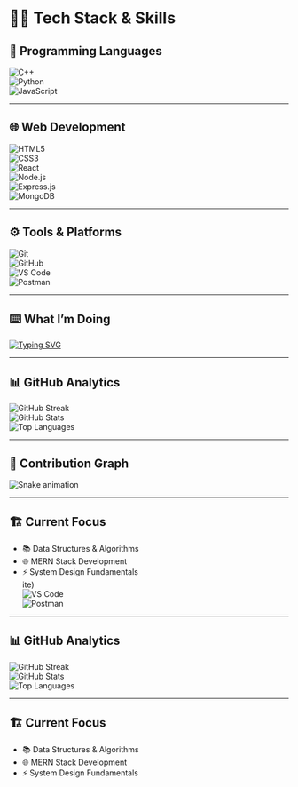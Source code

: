 # 👩‍💻 Tech Stack & Skills

## 🚀 Programming Languages  
![C++](https://img.shields.io/badge/C++-00599C?style=for-the-badge&logo=cplusplus&logoColor=white)  
![Python](https://img.shields.io/badge/Python-3776AB?style=for-the-badge&logo=python&logoColor=white)  
![JavaScript](https://img.shields.io/badge/JavaScript-F7DF1E?style=for-the-badge&logo=javascript&logoColor=black)  

---

## 🌐 Web Development  
![HTML5](https://img.shields.io/badge/HTML5-E34F26?style=for-the-badge&logo=html5&logoColor=white)  
![CSS3](https://img.shields.io/badge/CSS3-1572B6?style=for-the-badge&logo=css3&logoColor=white)  
![React](https://img.shields.io/badge/React-61DAFB?style=for-the-badge&logo=react&logoColor=black)  
![Node.js](https://img.shields.io/badge/Node.js-339933?style=for-the-badge&logo=node.js&logoColor=white)  
![Express.js](https://img.shields.io/badge/Express.js-000000?style=for-the-badge&logo=express&logoColor=white)  
![MongoDB](https://img.shields.io/badge/MongoDB-47A248?style=for-the-badge&logo=mongodb&logoColor=white)  

---

## ⚙️ Tools & Platforms  
![Git](https://img.shields.io/badge/Git-F05032?style=for-the-badge&logo=git&logoColor=white)  
![GitHub](https://img.shields.io/badge/GitHub-181717?style=for-the-badge&logo=github&logoColor=white)  
![VS Code](https://img.shields.io/badge/VS%20Code-007ACC?style=for-the-badge&logo=visual-studio-code&logoColor=white)  
![Postman](https://img.shields.io/badge/Postman-FF6C37?style=for-the-badge&logo=postman&logoColor=white)  

---

## ⌨️ What I’m Doing
[![Typing SVG](https://readme-typing-svg.herokuapp.com?size=22&color=FF0080&width=600&lines=Learning+MERN+Stack;Solving+Data+Structures+%26+Algorithms;Exploring+System+Design)](https://git.io/typing-svg)

---

## 📊 GitHub Analytics  
![GitHub Streak](https://streak-stats.demolab.com?user=YOURUSERNAME&theme=radical&border_radius=10)  
![GitHub Stats](https://github-readme-stats.vercel.app/api?username=YOURUSERNAME&show_icons=true&theme=radical)  
![Top Languages](https://github-readme-stats.vercel.app/api/top-langs/?username=YOURUSERNAME&layout=compact&theme=radical)  

---

## 🐍 Contribution Graph  
![Snake animation](https://github.com/Anu8587/Anu8587/blob/output/github-contribution-grid-snake.svg)

---

## 🏗️ Current Focus  
- 📚 Data Structures & Algorithms  
- 🌐 MERN Stack Development  
- ⚡ System Design Fundamentals  
ite)  
![VS Code](https://img.shields.io/badge/VS%20Code-007ACC?style=for-the-badge&logo=visual-studio-code&logoColor=white)  
![Postman](https://img.shields.io/badge/Postman-FF6C37?style=for-the-badge&logo=postman&logoColor=white)  

---

## 📊 GitHub Analytics  
![GitHub Streak](https://streak-stats.demolab.com?user=Anu8587&theme=radical&border_radius=10)  
![GitHub Stats](https://github-readme-stats.vercel.app/api?username=Anu8587&show_icons=true&theme=radical)  
![Top Languages](https://github-readme-stats.vercel.app/api/top-langs/?username=Anu8587&layout=compact&theme=radical)  

---

## 🏗️ Current Focus  
- 📚 Data Structures & Algorithms  
- 🌐 MERN Stack Development  
- ⚡ System Design Fundamentals  
